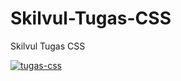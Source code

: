 # Skilvul-Tugas-CSS
Skilvul Tugas CSS

<a href="https://ibb.co/5nztCKs"><img src="https://i.ibb.co/z7LjC6P/tugas-css.png" alt="tugas-css" border="0"></a>

